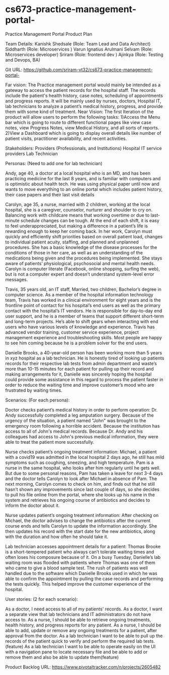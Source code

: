 # cs673-practice-management-portal-

Practice Management Portal
Product Plan

Team Details:
Kanishk Shedsale (Role: Team Lead and Data Architect)
Siddharth (Role: Microservices )
Varun Ignatius Arulmani Selvam (Role: Microservices developer)
Sriram (Role: frontend dev )
Ajinkya (Role: Testing and Devops, BA)

Git URL:
	https://github.com/sriram-vt32/cs673-practice-management-portal-


Far vision:
The Practice management portal would mainly be intended as a gateway to access the patient records for the hospital staff. The records include the patient's health history, case notes, scheduling of appointments and progress reports. It will be mainly used by nurses, doctors, Hospital IT, lab technicians to analyze a patient’s medical history, progress, and provide them with some kind of treatment.
Near Vision:
The first Iteration of the product will allow users to perform the following tasks:
1)Access the Menu bar which is going to route to different functional pages like view case notes, view Progress Notes, view Medical History, and all sorts of reports. 
2)View a Dashboard which is going to display overall details like number of patient visits, practitioner availability, and recent activities.

Stakeholders:
Providers (Professionals, and Institutions)
Hospital IT service providers
Lab Technician

Personas: (Need to add one for lab technician)

Andy, age 40, a doctor at a local hospital who is an MD, and has been practicing medicine for the last 8 years, and is familiar with computers and is optimistic about health tech. He was using physical paper until now and wants to move everything to an online portal which includes patient history, their case papers and their last visit details


Carolyn, age 35, a nurse, married with 2 children, working at the local hospital, she is a caregiver, counselor, nurturer and shoulder to cry on. Balancing work with childcare means that working overtime or due to last-minute schedule changes can be tough. At the end of each shift, it is easy to feel underappreciated, but making a difference in a patient’s life is rewarding enough to keep her coming back. In her work, Carolyn must quickly and efficiently shift priorities based on overall patient load, changes to individual patient acuity, staffing, and planned and unplanned procedures. She has a basic knowledge of the disease processes for the conditions of those in her care, as well as an understanding of the medications being given and the procedures being implemented. She stays aware of patients’ physiological, psychosocial and mental health needs. Carolyn is computer literate (Facebook, online shopping, surfing the web), but is not a computer expert and doesn’t understand system-level error messages.

Travis, 35 years old, an IT staff, Married, two children, Bachelor’s degree in computer science. As a member of the hospital information technology team, Travis has worked in a clinical environment for eight years and is the frontline point of contact for his hospital’s end users as well as the primary contact with the hospital’s IT vendors. He is responsible for day-to-day end user support, and he is a member of teams that support different short-term and long-term projects. He’s able to shift gears when interacting with end users who have various levels of knowledge and experience. Travis has advanced vendor training, customer service experience, project management experience and troubleshooting skills. Most people are happy to see him coming because he is a problem solver for the end users.

Danielle Brooks, a 40-year-old person has been working more than 5 years in xyz hospital as a lab technician. He is honestly tired of looking up patients records for their respective lab tests from admin department and waste’s more than 10-15 minutes for each patient for pulling up their record and making arrangements for it, Danielle was sincerely hoping the hospital could provide some assistance in this regard to process the patient faster in order to reduce the waiting time and improve customer’s mood who are frustrated by waiting times.


Scenarios: (For each persona):

Doctor checks patient’s medical history in order to perform operation:
Dr. Andy successfully completed a leg amputation surgery. Because of the urgency of the situation, a patient named "John" was brought to the emergency room following a horrible accident. Because the institution has access to all of John's medical records. Because Dr. Andy and his colleagues had access to John's previous medical information, they were able to treat the patient more successfully.

Nurse checks patient’s ongoing treatment information:
Michael, a patient with a covid19 was admitted in the local hospital 2 days ago, he still has mild symptoms such as coughing, sneezing, and high temperature. Pam is a nurse in the same hospital, who looks after him regularly until he gets well. But due to some personal reasons, Pam has taken a leave for next 3-4 days and the doctor tells Carolyn to look after Michael in absence of Pam. The next morning, Carolyn comes to check on him, and finds out that he still hasn’t shown any improvements since last couple of days, so she decides to pull his file online from the portal, where she looks up his name in the system and retrieves his ongoing course of antibiotics and decides to inform the doctor about it. 

Nurse updates patient’s ongoing treatment information:
After checking on Michael, the doctor advises to change the antibiotics after the current course ends and tells Carolyn to update the information accordingly. She then updates his record with the start date for the new antibiotics, along with the duration and how often he should take it.


Lab technician accesses appointment details for a patient:
Thomas Brooke is a short-tempered patient who always can’t tolerate waiting times and often loses his composure because of it. On a busy Tuesday, Danielle’s lab waiting room was flooded with patients where Thomas was one of them who came to give a blood sample test. The rush of patients was well handled due to the software which Danielle Brooks used in which he was able to confirm the appointment by pulling the case records and performing the tests quickly. This helped improve the customer experience of the hospital.



	


User stories: (2 for each scenario):

 As a doctor, I need access to all of my patients' records.
 As a doctor, I want a separate view that lab technicians and IT administrators do not have access to.
As a nurse, I should be able to retrieve ongoing treatments, health history, and progress reports for any patient.
As a nurse, I should be able to add, update or remove any ongoing treatments for a patient, after approval from the doctor.
As a lab technician I want to be able to pull up the records of the patient quick to verify and perform the required lab tests. (feature)
As a lab technician I want to be able to operate easily on the UI with a navigation pane to locate necessary file and be able to add or remove them and also be able to update them(feature)

Product Backlog URL:
https://www.pivotaltracker.com/n/projects/2605482


